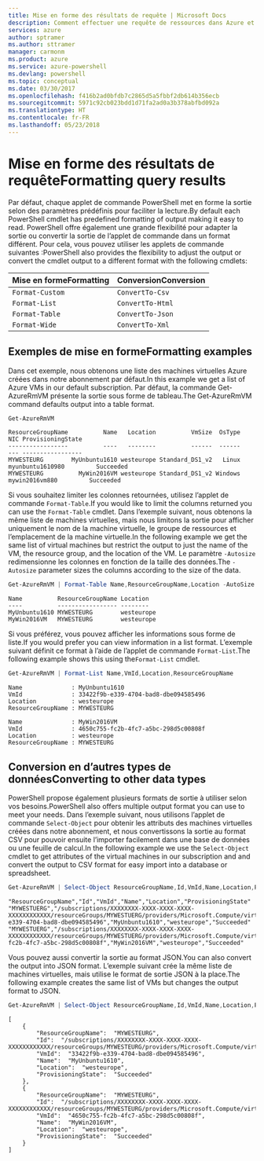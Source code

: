```yaml
---
title: Mise en forme des résultats de requête | Microsoft Docs
description: Comment effectuer une requête de ressources dans Azure et mettre en forme les résultats.
services: azure
author: sptramer
ms.author: sttramer
manager: carmonm
ms.product: azure
ms.service: azure-powershell
ms.devlang: powershell
ms.topic: conceptual
ms.date: 03/30/2017
ms.openlocfilehash: f416b2ad0bfdb7c2865d5a5fbbf2db614b356ecb
ms.sourcegitcommit: 5971c92cb023bdd1d71fa2ad0a3b378abfbd092a
ms.translationtype: HT
ms.contentlocale: fr-FR
ms.lasthandoff: 05/23/2018
---
```

# <a name="formatting-query-results"></a><span data-ttu-id="93baf-103">Mise en forme des résultats de requête</span><span class="sxs-lookup"><span data-stu-id="93baf-103">Formatting query results</span></span>

<span data-ttu-id="93baf-104">Par défaut, chaque applet de commande PowerShell met en forme la sortie selon des paramètres prédéfinis pour faciliter la lecture.</span><span class="sxs-lookup"><span data-stu-id="93baf-104">By default each PowerShell cmdlet has predefined formatting of output making it easy to read.</span></span>  <span data-ttu-id="93baf-105">PowerShell offre également une grande flexibilité pour adapter la sortie ou convertir la sortie de l’applet de commande dans un format différent. Pour cela, vous pouvez utiliser les applets de commande suivantes :</span><span class="sxs-lookup"><span data-stu-id="93baf-105">PowerShell also provides the flexibility to adjust the output or convert the cmdlet output to a different format with the following cmdlets:</span></span>

| <span data-ttu-id="93baf-106">Mise en forme</span><span class="sxs-lookup"><span data-stu-id="93baf-106">Formatting</span></span>      | <span data-ttu-id="93baf-107">Conversion</span><span class="sxs-lookup"><span data-stu-id="93baf-107">Conversion</span></span>       |
|-----------------|------------------|
| `Format-Custom` | `ConvertTo-Csv`  |
| `Format-List`   | `ConvertTo-Html` |
| `Format-Table`  | `ConvertTo-Json` |
| `Format-Wide`   | `ConvertTo-Xml`  |

## <a name="formatting-examples"></a><span data-ttu-id="93baf-108">Exemples de mise en forme</span><span class="sxs-lookup"><span data-stu-id="93baf-108">Formatting examples</span></span>

<span data-ttu-id="93baf-109">Dans cet exemple, nous obtenons une liste des machines virtuelles Azure créées dans notre abonnement par défaut.</span><span class="sxs-lookup"><span data-stu-id="93baf-109">In this example we get a list of Azure VMs in our default subscription.</span></span>  <span data-ttu-id="93baf-110">Par défaut, la commande Get-AzureRmVM présente la sortie sous forme de tableau.</span><span class="sxs-lookup"><span data-stu-id="93baf-110">The Get-AzureRmVM command defaults output into a table format.</span></span>

```powershell
Get-AzureRmVM
```

```
ResourceGroupName          Name   Location          VmSize  OsType              NIC ProvisioningState
-----------------          ----   --------          ------  ------              --- -----------------
MYWESTEURG        MyUnbuntu1610 westeurope Standard_DS1_v2   Linux myunbuntu1610980         Succeeded
MYWESTEURG          MyWin2016VM westeurope Standard_DS1_v2 Windows   mywin2016vm880         Succeeded
```

<span data-ttu-id="93baf-111">Si vous souhaitez limiter les colonnes retournées, utilisez l’applet de commande `Format-Table`.</span><span class="sxs-lookup"><span data-stu-id="93baf-111">If you would like to limit the columns returned you can use the `Format-Table` cmdlet.</span></span> <span data-ttu-id="93baf-112">Dans l’exemple suivant, nous obtenons la même liste de machines virtuelles, mais nous limitons la sortie pour afficher uniquement le nom de la machine virtuelle, le groupe de ressources et l’emplacement de la machine virtuelle.</span><span class="sxs-lookup"><span data-stu-id="93baf-112">In the following example we get the same list of virtual machines but restrict the output to just the name of the VM, the resource group, and the location of the VM.</span></span>  <span data-ttu-id="93baf-113">Le paramètre `-Autosize` redimensionne les colonnes en fonction de la taille des données.</span><span class="sxs-lookup"><span data-stu-id="93baf-113">The `-Autosize` parameter sizes the columns according to the size of the data.</span></span>

```powershell
Get-AzureRmVM | Format-Table Name,ResourceGroupName,Location -AutoSize
```

```
Name          ResourceGroupName Location
----          ----------------- --------
MyUnbuntu1610 MYWESTEURG        westeurope
MyWin2016VM   MYWESTEURG        westeurope
```

<span data-ttu-id="93baf-114">Si vous préférez, vous pouvez afficher les informations sous forme de liste.</span><span class="sxs-lookup"><span data-stu-id="93baf-114">If you would prefer you can view information in a list format.</span></span> <span data-ttu-id="93baf-115">L’exemple suivant définit ce format à l’aide de l’applet de commande `Format-List`.</span><span class="sxs-lookup"><span data-stu-id="93baf-115">The following example shows this using the`Format-List` cmdlet.</span></span>

```powershell
Get-AzureRmVM | Format-List Name,VmId,Location,ResourceGroupName
```

```
Name              : MyUnbuntu1610
VmId              : 33422f9b-e339-4704-bad8-dbe094585496
Location          : westeurope
ResourceGroupName : MYWESTEURG

Name              : MyWin2016VM
VmId              : 4650c755-fc2b-4fc7-a5bc-298d5c00808f
Location          : westeurope
ResourceGroupName : MYWESTEURG
```

## <a name="converting-to-other-data-types"></a><span data-ttu-id="93baf-116">Conversion en d’autres types de données</span><span class="sxs-lookup"><span data-stu-id="93baf-116">Converting to other data types</span></span>

<span data-ttu-id="93baf-117">PowerShell propose également plusieurs formats de sortie à utiliser selon vos besoins.</span><span class="sxs-lookup"><span data-stu-id="93baf-117">PowerShell also offers multiple output format you can use to meet your needs.</span></span>  <span data-ttu-id="93baf-118">Dans l’exemple suivant, nous utilisons l’applet de commande `Select-Object` pour obtenir les attributs des machines virtuelles créées dans notre abonnement, et nous convertissons la sortie au format CSV pour pouvoir ensuite l’importer facilement dans une base de données ou une feuille de calcul.</span><span class="sxs-lookup"><span data-stu-id="93baf-118">In the following example we use the `Select-Object` cmdlet to get attributes of the virtual machines in our subscription and and convert the output to CSV format for easy import into a database or spreadsheet.</span></span>

```powershell
Get-AzureRmVM | Select-Object ResourceGroupName,Id,VmId,Name,Location,ProvisioningState | ConvertTo-Csv -NoTypeInformation
```

```
"ResourceGroupName","Id","VmId","Name","Location","ProvisioningState"
"MYWESTUERG","/subscriptions/XXXXXXXX-XXXX-XXXX-XXXX-XXXXXXXXXXXX/resourceGroups/MYWESTUERG/providers/Microsoft.Compute/virtualMachines/MyUnbuntu1610","33422f9b-e339-4704-bad8-dbe094585496","MyUnbuntu1610","westeurope","Succeeded"
"MYWESTUERG","/subscriptions/XXXXXXXX-XXXX-XXXX-XXXX-XXXXXXXXXXXX/resourceGroups/MYWESTUERG/providers/Microsoft.Compute/virtualMachines/MyWin2016VM","4650c755-fc2b-4fc7-a5bc-298d5c00808f","MyWin2016VM","westeurope","Succeeded"
```

<span data-ttu-id="93baf-119">Vous pouvez aussi convertir la sortie au format JSON.</span><span class="sxs-lookup"><span data-stu-id="93baf-119">You can also convert the output into JSON format.</span></span>  <span data-ttu-id="93baf-120">L’exemple suivant crée la même liste de machines virtuelles, mais utilise le format de sortie JSON à la place.</span><span class="sxs-lookup"><span data-stu-id="93baf-120">The following example creates the same list of VMs but changes the output format to JSON.</span></span>

```powershell
Get-AzureRmVM | Select-Object ResourceGroupName,Id,VmId,Name,Location,ProvisioningState | ConvertTo-Json
```

```
[
    {
        "ResourceGroupName":  "MYWESTEURG",
        "Id":  "/subscriptions/XXXXXXXX-XXXX-XXXX-XXXX-XXXXXXXXXXXX/resourceGroups/MYWESTEURG/providers/Microsoft.Compute/virtualMachines/MyUnbuntu1610",
        "VmId":  "33422f9b-e339-4704-bad8-dbe094585496",
        "Name":  "MyUnbuntu1610",
        "Location":  "westeurope",
        "ProvisioningState":  "Succeeded"
    },
    {
        "ResourceGroupName":  "MYWESTEURG",
        "Id":  "/subscriptions/XXXXXXXX-XXXX-XXXX-XXXX-XXXXXXXXXXXX/resourceGroups/MYWESTEURG/providers/Microsoft.Compute/virtualMachines/MyWin2016VM",
        "VmId":  "4650c755-fc2b-4fc7-a5bc-298d5c00808f",
        "Name":  "MyWin2016VM",
        "Location":  "westeurope",
        "ProvisioningState":  "Succeeded"
    }
]
```
